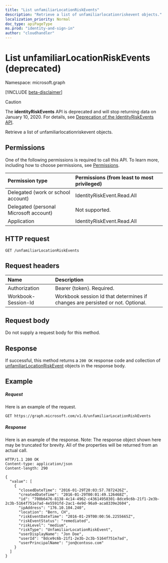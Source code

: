 ```yaml
---
title: "List unfamiliarLocationRiskEvents"
description: "Retrieve a list of unfamiliarlocationriskevent objects."
localization_priority: Normal
doc_type: apiPageType
ms.prod: "identity-and-sign-in"
author: "cloudhandler"
---
```


# List unfamiliarLocationRiskEvents (deprecated)

Namespace: microsoft.graph

[!INCLUDE [beta-disclaimer](../../includes/beta-disclaimer.md)]

>[!CAUTION]
>The **identityRiskEvents** API is deprecated and will stop returning data on January 10, 2020. For details, see [Deprecation of the IdentityRiskEvents API](https://developer.microsoft.com/office/blogs/deprecatation-of-the-identityriskevents-api/).

Retrieve a list of unfamiliarlocationriskevent objects.
## Permissions
One of the following permissions is required to call this API. To learn more, including how to choose permissions, see [Permissions](/graph/permissions-reference).

|Permission type      | Permissions (from least to most privileged)              |
|:--------------------|:---------------------------------------------------------|
|Delegated (work or school account) | IdentityRiskEvent.Read.All    |
|Delegated (personal Microsoft account) | Not supported.    |
|Application | IdentityRiskEvent.Read.All |

## HTTP request
<!-- { "blockType": "ignored" } -->
```http
GET /unfamiliarLocationRiskEvents
```
## Request headers
| Name      |Description|
|:----------|:----------|
| Authorization  | Bearer {token}. Required. |
| Workbook-Session-Id  | Workbook session Id that determines if changes are persisted or not. Optional.|

## Request body
Do not supply a request body for this method.

## Response

If successful, this method returns a `200 OK` response code and collection of [unfamiliarLocationRiskEvent](../resources/unfamiliarlocationriskevent.md) objects in the response body.
## Example
##### Request
Here is an example of the request.
<!-- {
  "blockType": "request",
  "name": "get_unfamiliarlocationriskevents"
}-->
```http
GET https://graph.microsoft.com/v1.0/unfamiliarLocationRiskEvents
```
##### Response
Here is an example of the response. Note: The response object shown here may be truncated for brevity. All of the properties will be returned from an actual call.
<!-- {
  "blockType": "response",
  "truncated": true,
  "@odata.type": "microsoft.graph.unfamiliarLocationRiskEvent",
  "isCollection": true
} -->
```http
HTTP/1.1 200 OK
Content-type: application/json
Content-length: 290

{
  "value": [
    {
      "closedDateTime": "2016-01-29T20:03:57.7872426Z",
      "createdDateTime": "2016-01-29T00:01:49.126468Z",
      "id": "700b6476-8138-4c14-4962-c43614958301-8dce9c6b-21f1-2e3b-2c3b-5164f751e7ad-4e5591fd-2ac1-4e9d-96a9-aca8339e2604",
      "ipAddress": "176.10.104.240",
      "location": "Bern, CH",
      "riskEventDateTime": "2016-01-29T00:00:56.2255665Z",
      "riskEventStatus": "remediated",
      "riskLevel": "medium",
      "riskType": "UnfamiliarLocationRiskEvent",
      "userDisplayName": "Jon Doe",
      "userId": "8dce9c6b-21f1-2e3b-2c3b-5164f751e7ad",
      "userPrincipalName": "jon@contoso.com"
    }
  ]
}

```

<!-- uuid: 8fcb5dbc-d5aa-4681-8e31-b001d5168d79
2015-10-25 14:57:30 UTC -->
<!--
{
  "type": "#page.annotation",
  "description": "List unfamiliarLocationRiskEvents",
  "keywords": "",
  "section": "documentation",
  "tocPath": "",
  "suppressions": []
}
-->


